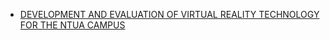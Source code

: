 - [DEVELOPMENT AND EVALUATION OF VIRTUAL REALITY TECHNOLOGY FOR THE NTUA CAMPUS](https://dspace.lib.ntua.gr/xmlui/bitstream/handle/123456789/45872/DISSERTATION.pdf?sequence=1)